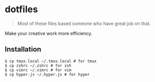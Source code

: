 # dotfiles

> Most of these files based someone who have great job on that.

Make your creative work more efficiency.

## Installation

```Shell
$ cp tmux.local ~/.tmux.local # for tmux
$ cp zshrc ~/.zshrc # for zsh
$ cp vimrc ~/.vimrc # for vim
$ cp hyper.js ~/.hyper.js # for hyper
```



